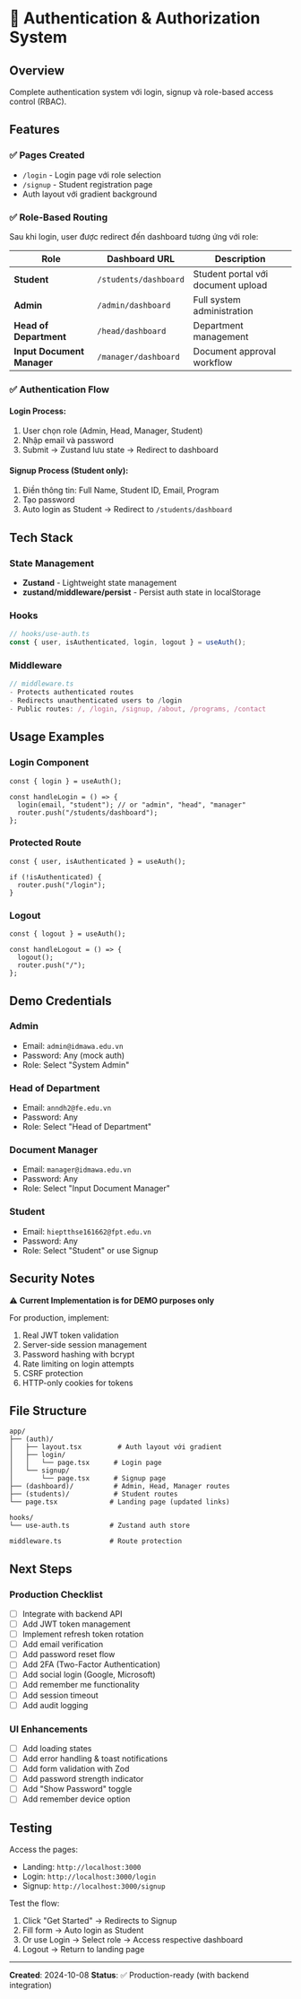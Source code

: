# 🔐 Authentication & Authorization System

## Overview
Complete authentication system với login, signup và role-based access control (RBAC).

## Features

### ✅ Pages Created
- `/login` - Login page với role selection
- `/signup` - Student registration page
- Auth layout với gradient background

### ✅ Role-Based Routing
Sau khi login, user được redirect đến dashboard tương ứng với role:

| Role | Dashboard URL | Description |
|------|--------------|-------------|
| **Student** | `/students/dashboard` | Student portal với document upload |
| **Admin** | `/admin/dashboard` | Full system administration |
| **Head of Department** | `/head/dashboard` | Department management |
| **Input Document Manager** | `/manager/dashboard` | Document approval workflow |

### ✅ Authentication Flow

#### Login Process:
1. User chọn role (Admin, Head, Manager, Student)
2. Nhập email và password
3. Submit → Zustand lưu state → Redirect to dashboard

#### Signup Process (Student only):
1. Điền thông tin: Full Name, Student ID, Email, Program
2. Tạo password
3. Auto login as Student → Redirect to `/students/dashboard`

## Tech Stack

### State Management
- **Zustand** - Lightweight state management
- **zustand/middleware/persist** - Persist auth state in localStorage

### Hooks
```typescript
// hooks/use-auth.ts
const { user, isAuthenticated, login, logout } = useAuth();
```

### Middleware
```typescript
// middleware.ts
- Protects authenticated routes
- Redirects unauthenticated users to /login
- Public routes: /, /login, /signup, /about, /programs, /contact
```

## Usage Examples

### Login Component
```tsx
const { login } = useAuth();

const handleLogin = () => {
  login(email, "student"); // or "admin", "head", "manager"
  router.push("/students/dashboard");
};
```

### Protected Route
```tsx
const { user, isAuthenticated } = useAuth();

if (!isAuthenticated) {
  router.push("/login");
}
```

### Logout
```tsx
const { logout } = useAuth();

const handleLogout = () => {
  logout();
  router.push("/");
};
```

## Demo Credentials

### Admin
- Email: `admin@idmawa.edu.vn`
- Password: Any (mock auth)
- Role: Select "System Admin"

### Head of Department
- Email: `anndh2@fe.edu.vn`
- Password: Any
- Role: Select "Head of Department"

### Document Manager
- Email: `manager@idmawa.edu.vn`
- Password: Any
- Role: Select "Input Document Manager"

### Student
- Email: `hieptthse161662@fpt.edu.vn`
- Password: Any
- Role: Select "Student" or use Signup

## Security Notes

⚠️ **Current Implementation is for DEMO purposes only**

For production, implement:
1. Real JWT token validation
2. Server-side session management
3. Password hashing with bcrypt
4. Rate limiting on login attempts
5. CSRF protection
6. HTTP-only cookies for tokens

## File Structure

```
app/
├── (auth)/
│   ├── layout.tsx         # Auth layout với gradient
│   ├── login/
│   │   └── page.tsx      # Login page
│   └── signup/
│       └── page.tsx      # Signup page
├── (dashboard)/          # Admin, Head, Manager routes
├── (students)/           # Student routes
└── page.tsx             # Landing page (updated links)

hooks/
└── use-auth.ts          # Zustand auth store

middleware.ts            # Route protection
```

## Next Steps

### Production Checklist
- [ ] Integrate with backend API
- [ ] Add JWT token management
- [ ] Implement refresh token rotation
- [ ] Add email verification
- [ ] Add password reset flow
- [ ] Add 2FA (Two-Factor Authentication)
- [ ] Add social login (Google, Microsoft)
- [ ] Add remember me functionality
- [ ] Add session timeout
- [ ] Add audit logging

### UI Enhancements
- [ ] Add loading states
- [ ] Add error handling & toast notifications
- [ ] Add form validation with Zod
- [ ] Add password strength indicator
- [ ] Add "Show Password" toggle
- [ ] Add remember device option

## Testing

Access the pages:
- Landing: `http://localhost:3000`
- Login: `http://localhost:3000/login`
- Signup: `http://localhost:3000/signup`

Test the flow:
1. Click "Get Started" → Redirects to Signup
2. Fill form → Auto login as Student
3. Or use Login → Select role → Access respective dashboard
4. Logout → Return to landing page

---

**Created**: 2024-10-08
**Status**: ✅ Production-ready (with backend integration)

